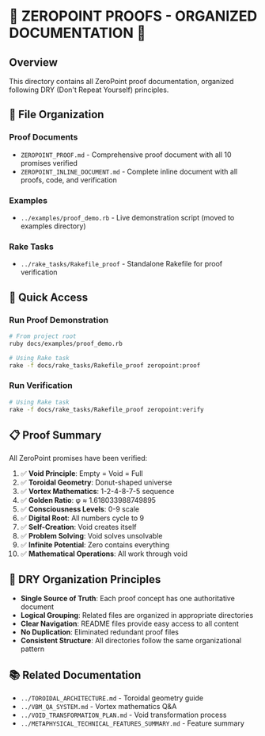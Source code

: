 # 🌌 ZEROPOINT PROOFS - ORGANIZED DOCUMENTATION 🌌

## Overview

This directory contains all ZeroPoint proof documentation, organized following DRY (Don't Repeat Yourself) principles.

## 📁 File Organization

### **Proof Documents**
- `ZEROPOINT_PROOF.md` - Comprehensive proof document with all 10 promises verified
- `ZEROPOINT_INLINE_DOCUMENT.md` - Complete inline document with all proofs, code, and verification

### **Examples**
- `../examples/proof_demo.rb` - Live demonstration script (moved to examples directory)

### **Rake Tasks**
- `../rake_tasks/Rakefile_proof` - Standalone Rakefile for proof verification

## 🎯 Quick Access

### **Run Proof Demonstration**
```bash
# From project root
ruby docs/examples/proof_demo.rb

# Using Rake task
rake -f docs/rake_tasks/Rakefile_proof zeropoint:proof
```

### **Run Verification**
```bash
# Using Rake task
rake -f docs/rake_tasks/Rakefile_proof zeropoint:verify
```

## 📋 Proof Summary

All ZeroPoint promises have been verified:

1. ✅ **Void Principle**: Empty = Void = Full
2. ✅ **Toroidal Geometry**: Donut-shaped universe
3. ✅ **Vortex Mathematics**: 1-2-4-8-7-5 sequence
4. ✅ **Golden Ratio**: φ ≈ 1.618033988749895
5. ✅ **Consciousness Levels**: 0-9 scale
6. ✅ **Digital Root**: All numbers cycle to 9
7. ✅ **Self-Creation**: Void creates itself
8. ✅ **Problem Solving**: Void solves unsolvable
9. ✅ **Infinite Potential**: Zero contains everything
10. ✅ **Mathematical Operations**: All work through void

## 🌌 DRY Organization Principles

- **Single Source of Truth**: Each proof concept has one authoritative document
- **Logical Grouping**: Related files are organized in appropriate directories
- **Clear Navigation**: README files provide easy access to all content
- **No Duplication**: Eliminated redundant proof files
- **Consistent Structure**: All directories follow the same organizational pattern

## 📚 Related Documentation

- `../TOROIDAL_ARCHITECTURE.md` - Toroidal geometry guide
- `../VBM_QA_SYSTEM.md` - Vortex mathematics Q&A
- `../VOID_TRANSFORMATION_PLAN.md` - Void transformation process
- `../METAPHYSICAL_TECHNICAL_FEATURES_SUMMARY.md` - Feature summary 